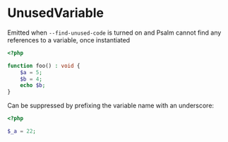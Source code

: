 # UnusedVariable

Emitted when `--find-unused-code` is turned on and Psalm cannot find any references to a variable, once instantiated

```php
<?php

function foo() : void {
    $a = 5;
    $b = 4;
    echo $b;
}
```

Can be suppressed by prefixing the variable name with an underscore:

```php
<?php

$_a = 22;
```
